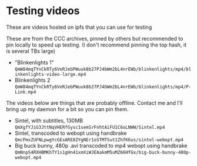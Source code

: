 # Testing videos

These are videos hosted on ipfs that you can use for testing

These are from the CCC archives, pinned by others but recommended to pin locally to
speed up testing. (I don't recommend pinning the top hash, it is several TBs
large)
* "Blinkenlights 1"
 `QmW84mqTYnCkRTy6VeRJebPWuuk8b27PJ4bWm2bL4nrEWb/blinkenlights/mp4/blinkenlights-video-large.mp4`
* Blinkenlights 2
`QmW84mqTYnCkRTy6VeRJebPWuuk8b27PJ4bWm2bL4nrEWb/blinkenlights/mp4/P-Link.mp4`

The videos below are things that are probably offline. Contact
me and I'll bring up my daemon for a bit so you can pin them.
* Sintel, with subtitles, 130MB
`QmXgfYJiG3JttNqVHERfGysc1semSrFnhtAiFU1C6oLNWW/Sintel.mp4`
* Sintel, transcoded to webopt using handbrake
`QmcPmxZUFNLpwgYcGExARE8ZYgNEr1oSTMTSut1ZhfK6us/sintel-webopt.mp4`
* Big buck bunny, 480p .avi transcoded to mp4 webopt using handbrake
`QmNnpS4RXHBMKhTY1s1gHn41xmXiWJEAakmM5uMZ66HfGx/big-buck-bunny-480p-webopt.mp4`